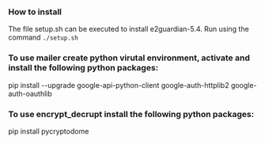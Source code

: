 ### How to install
The file setup.sh can be executed to install e2guardian-5.4.
Run using the command `./setup.sh`

### To use mailer create python virutal environment, activate and install the following python packages:
pip install --upgrade google-api-python-client google-auth-httplib2 google-auth-oauthlib

### To use encrypt_decrupt install the following python packages:
pip install pycryptodome
